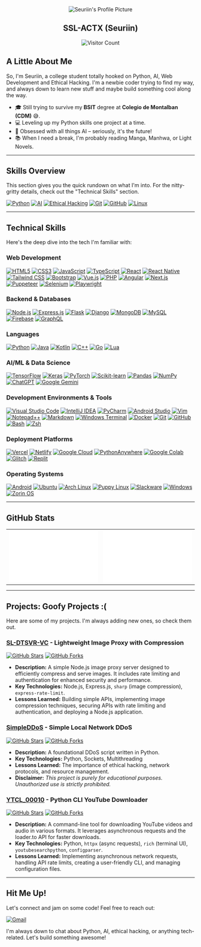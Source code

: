 <div align="center">
  <img src="https://wsrv.nl/?url=https://i.ibb.co/fzrGZBmk/output-onlinegiftools.gif&output=webp&q=70&n=-1&maxage=1y" width="200" height="200" alt="Seuriin's Profile Picture">
  <h2>SSL-ACTX (Seuriin)</h2>
  <p>
    <img src="https://visitor-badge.laobi.icu/badge?page_id=SSL-ACTX.SSL-ACTX" alt="Visitor Count">
  </p>
</div>



## A Little About Me

So, I'm Seuriin, a college student totally hooked on Python, AI, Web Development and Ethical Hacking.  I'm a newbie coder trying to find my way, and always down to learn new stuff and maybe build something cool along the way.

-   🎓 Still trying to survive my **BSIT** degree at **Colegio de Montalban (CDM)** 😅.
-   💻 Leveling up my Python skills one project at a time.
-   🤖 Obsessed with all things AI – seriously, it's the future!
-   📚 When I need a break, I'm probably reading Manga, Manhwa, or Light Novels.

---

## Skills Overview

This section gives you the quick rundown on what I'm into. For the nitty-gritty details, check out the "Technical Skills" section.

[![Python](https://img.shields.io/badge/Python-3776AB?style=for-the-badge&logo=python&logoColor=yellow)](https://www.python.org/)
[![AI](https://img.shields.io/badge/Artificial%20Intelligence-0077B5?style=for-the-badge&logo=openai&logoColor=white)](https://openai.com/)
[![Ethical Hacking](https://img.shields.io/badge/Ethical%20Hacking-black?style=for-the-badge&logo=hackthebox&logoColor=red)](https://www.hackthebox.com/)
[![Git](https://img.shields.io/badge/GIT-E44C30?style=for-the-badge&logo=git&logoColor=white)](https://git-scm.com/)
[![GitHub](https://img.shields.io/badge/GitHub-181717?style=for-the-badge&logo=github&logoColor=white)](https://github.com/)
[![Linux](https://img.shields.io/badge/Linux-FCC624?style=for-the-badge&logo=linux&logoColor=black)](https://www.linux.org/)

---

## Technical Skills

Here's the deep dive into the tech I'm familiar with:

### Web Development

[![HTML5](https://img.shields.io/badge/HTML5-E34F26?style=for-the-badge&logo=html5&logoColor=white)](https://developer.mozilla.org/en-US/docs/Web/HTML)
[![CSS3](https://img.shields.io/badge/CSS3-1572B6?style=for-the-badge&logo=css3&logoColor=white)](https://developer.mozilla.org/en-US/docs/Web/CSS)
[![JavaScript](https://img.shields.io/badge/JavaScript-F7DF1E?style=for-the-badge&logo=javascript&logoColor=black)](https://www.javascript.com/)
[![TypeScript](https://img.shields.io/badge/TypeScript-007ACC?style=for-the-badge&logo=typescript&logoColor=white)](https://www.typescriptlang.org/)
[![React](https://img.shields.io/badge/React-61DAFB?style=for-the-badge&logo=react&logoColor=black)](https://react.dev/)
[![React Native](https://img.shields.io/badge/React_Native-61DAFB?style=for-the-badge&logo=react&logoColor=black)](https://reactnative.dev/)
[![Tailwind CSS](https://img.shields.io/badge/Tailwind_CSS-38B2AC?style=for-the-badge&logo=tailwind-css&logoColor=white)](https://tailwindcss.com/)
[![Bootstrap](https://img.shields.io/badge/Bootstrap-563D7C?style=for-the-badge&logo=bootstrap&logoColor=white)](https://getbootstrap.com/)
[![Vue.js](https://img.shields.io/badge/Vue.js-4FC08D?style=for-the-badge&logo=vue.js&logoColor=white)](https://vuejs.org/)
[![PHP](https://img.shields.io/badge/PHP-777BB4?style=for-the-badge&logo=php&logoColor=white)](https://www.php.net/)
[![Angular](https://img.shields.io/badge/Angular-DD0031?style=for-the-badge&logo=angular&logoColor=white)](https://angular.io/)
[![Next.js](https://img.shields.io/badge/Next.js-000000?style=for-the-badge&logo=nextdotjs&logoColor=white)](https://nextjs.org/)
[![Puppeteer](https://img.shields.io/badge/Puppeteer-4099E8?style=for-the-badge&logo=puppeteer&logoColor=white)](https://pptr.dev/)
[![Selenium](https://img.shields.io/badge/Selenium-4DB33F?style=for-the-badge&logo=selenium&logoColor=white)](https://www.selenium.dev/)
[![Playwright](https://img.shields.io/badge/Playwright-4099E8?style=for-the-badge&logo=playwright&logoColor=white)](https://playwright.dev/)

### Backend & Databases

[![Node.js](https://img.shields.io/badge/Node.js-339933?style=for-the-badge&logo=nodedotjs&logoColor=white)](https://nodejs.org/en/)
[![Express.js](https://img.shields.io/badge/Express.js-000000?style=for-the-badge&logo=express&logoColor=white)](https://expressjs.com/)
[![Flask](https://img.shields.io/badge/Flask-000000?style=for-the-badge&logo=flask&logoColor=white)](https://flask.palletsprojects.com/en/2.3.x/)
[![Django](https://img.shields.io/badge/Django-092E20?style=for-the-badge&logo=django&logoColor=white)](https://www.djangoproject.com/)
[![MongoDB](https://img.shields.io/badge/MongoDB-47A248?style=for-the-badge&logo=mongodb&logoColor=white)](https://www.mongodb.com/)
[![MySQL](https://img.shields.io/badge/MySQL-005C84?style=for-the-badge&logo=mysql&logoColor=white)](https://www.mysql.com/)
[![Firebase](https://img.shields.io/badge/Firebase-FFCA28?style=for-the-badge&logo=firebase&logoColor=black)](https://firebase.google.com/)
[![GraphQL](https://img.shields.io/badge/GraphQL-E10098?style=for-the-badge&logo=graphql&logoColor=white)](https://graphql.org/)

### Languages

[![Python](https://img.shields.io/badge/Python-3776AB?style=for-the-badge&logo=python&logoColor=yellow)](https://www.python.org/)
[![Java](https://img.shields.io/badge/Java-ED8B00?style=for-the-badge&logo=java&logoColor=white)](https://www.java.com/)
[![Kotlin](https://img.shields.io/badge/Kotlin-7F52FF?style=for-the-badge&logo=kotlin&logoColor=white)](https://kotlinlang.org/)
[![C++](https://img.shields.io/badge/C%2B%2B-00599C?style=for-the-badge&logo=c%2B%2B&logoColor=white)](https://isocpp.org/)
[![Go](https://img.shields.io/badge/Go-00ADD8?style=for-the-badge&logo=go&logoColor=white)](https://go.dev/)
[![Lua](https://img.shields.io/badge/LUA-000000?style=for-the-badge&logo=lua&logoColor=white)]()

### AI/ML & Data Science

[![TensorFlow](https://img.shields.io/badge/TensorFlow-FF6F00?style=for-the-badge&logo=tensorflow&logoColor=white)](https://www.tensorflow.org/)
[![Keras](https://img.shields.io/badge/Keras-D00000?style=for-the-badge&logo=keras&logoColor=white)](https://keras.io/)
[![PyTorch](https://img.shields.io/badge/PyTorch-EE4C2C?style=for-the-badge&logo=pytorch&logoColor=white)](https://pytorch.org/)
[![Scikit-learn](https://img.shields.io/badge/Scikit_learn-F7931E?style=for-the-badge&logo=scikit-learn&logoColor=white)](https://scikit-learn.org/)
[![Pandas](https://img.shields.io/badge/Pandas-150458?style=for-the-badge&logo=pandas&logoColor=white)](https://pandas.pydata.org/)
[![NumPy](https://img.shields.io/badge/Numpy-013243?style=for-the-badge&logo=numpy&logoColor=white)](https://numpy.org/)
[![ChatGPT](https://img.shields.io/badge/chatGPT-74aa9c?style=for-the-badge&logo=openai&logoColor=white)](https://openai.com/)
[![Google Gemini](https://img.shields.io/badge/google%20gemini-8E75B2?style=for-the-badge&logo=google%20gemini&logoColor=white)](https://gemini.google.com/)

### Development Environments & Tools

[![Visual Studio Code](https://img.shields.io/badge/Visual_Studio_Code-007ACC?style=for-the-badge&logo=visualstudiocode&logoColor=white)](https://code.visualstudio.com/)
[![IntelliJ IDEA](https://img.shields.io/badge/IntelliJIDEA-000000.svg?style=for-the-badge&logo=intellij-idea&logoColor=white)](https://www.jetbrains.com/idea/)
[![PyCharm](https://img.shields.io/badge/PyCharm-000000.svg?style=for-the-badge&logo=pycharm&logoColor=white)](https://www.jetbrains.com/pycharm/)
[![Android Studio](https://img.shields.io/badge/Android_Studio-3DDC84?style=for-the-badge&logo=android-studio&logoColor=white)](https://developer.android.com/studio)
[![Vim](https://img.shields.io/badge/Vim-019733?style=for-the-badge&logo=vim&logoColor=white)](https://www.vim.org/)
[![Notepad++](https://img.shields.io/badge/Notepad%2B%2B-90EE90?style=for-the-badge&logo=notepadplusplus&logoColor=black)](https://notepad-plus-plus.org/)
[![Markdown](https://img.shields.io/badge/Markdown-000000?style=for-the-badge&logo=markdown&logoColor=white)](https://www.markdownguide.org/)
[![Windows Terminal](https://img.shields.io/badge/Windows%20Terminal-5E5E5E?style=for-the-badge&logo=windows%20terminal&logoColor=white)](https://learn.microsoft.com/en-us/windows/terminal/)
[![Docker](https://img.shields.io/badge/Docker-2CA5E0?style=for-the-badge&logo=docker&logoColor=white)](https://www.docker.com/)
[![Git](https://img.shields.io/badge/GIT-E44C30?style=for-the-badge&logo=git&logoColor=white)](https://git-scm.com/)
[![GitHub](https://img.shields.io/badge/GitHub-181717?style=for-the-badge&logo=github&logoColor=white)](https://github.com/)
[![Bash](https://img.shields.io/badge/Bash-1E90FF?style=for-the-badge&logo=gnu-bash&logoColor=white)](https://www.gnu.org/software/bash/)
[![Zsh](https://img.shields.io/badge/Zsh-4DB852?style=for-the-badge&logo=zsh&logoColor=white)](https://www.zsh.org/)

### Deployment Platforms

[![Vercel](https://img.shields.io/badge/Vercel-000000?style=for-the-badge&logo=vercel&logoColor=white)](https://vercel.com/)
[![Netlify](https://img.shields.io/badge/Netlify-00C7B7?style=for-the-badge&logo=netlify&logoColor=white)](https://www.netlify.com/)
[![Google Cloud](https://img.shields.io/badge/Google_Cloud-4285F4?style=for-the-badge&logo=google-cloud&logoColor=white)](https://cloud.google.com/)
[![PythonAnywhere](https://img.shields.io/badge/PythonAnywhere-007BA7?style=for-the-badge&logo=pythonanywhere&logoColor=white)](https://www.pythonanywhere.com/)
[![Google Colab](https://img.shields.io/badge/Google_Colab-F9AB00?style=for-the-badge&logo=googlecolab&logoColor=white)](https://colab.research.google.com/)
[![Glitch](https://img.shields.io/badge/Glitch-3333FF?style=for-the-badge&logo=glitch&logoColor=white)](https://glitch.com/)
[![Replit](https://img.shields.io/badge/Replit-F05138?style=for-the-badge&logo=replit&logoColor=white)](https://replit.com/)

### Operating Systems

[![Android](https://img.shields.io/badge/Android-3DDC84?style=for-the-badge&logo=android&logoColor=white)](https://google.com/search?q=android)
[![Ubuntu](https://img.shields.io/badge/Ubuntu-E95420?style=for-the-badge&logo=ubuntu&logoColor=white)](https://ubuntu.com/)
[![Arch Linux](https://img.shields.io/badge/Arch_Linux-1793D1?style=for-the-badge&logo=arch-linux&logoColor=white)](https://archlinux.org/)
[![Puppy Linux](https://img.shields.io/badge/Puppy%20Linux-303030?style=for-the-badge&logo=linux&logoColor=white)](https://puppylinux.com/)
[![Slackware](https://img.shields.io/badge/-Slackware-%231357BD?style=for-the-badge&logo=slackware&logoColor=white)](http://www.slackware.com/)
[![Windows](https://img.shields.io/badge/Windows-0078D6?style=for-the-badge&logo=windows&logoColor=white)](https://www.microsoft.com/en-us/windows)
[![Zorin OS](https://img.shields.io/badge/-Zorin%20OS-%2310AAEB?style=for-the-badge&logo=zorin&logoColor=white)](https://zorin.com)

---

## GitHub Stats

<div align="center">
<table>
  <tr>
    <td width="50%" valign="top">
      <a href="https://github.com/SSL-ACTX/SSL-ACTX">
        <img src="https://raw.githubusercontent.com/SSL-ACTX/SSL-ACTX/main/generated/overview.svg" alt="Overview Stats" />
      </a>
    </td>
    <td width="50%" valign="top">
      <a href="https://github.com/SSL-ACTX/SSL-ACTX">
        <img src="https://raw.githubusercontent.com/SSL-ACTX/SSL-ACTX/main/generated/languages.svg" alt="Top Langs" />
      </a>
    </td>
  </tr>
</table>
</div>

---

## Projects: Goofy Projects :(

Here are some of my projects. I'm always adding new ones, so check them out.

<!-- Project 1 -->
### [SL-DTSVR-VC](https://github.com/SSL-ACTX/SL-DTSVR-VC) - Lightweight Image Proxy with Compression

[![GitHub Stars](https://img.shields.io/github/stars/SSL-ACTX/SL-DTSVR-VC?style=social)](https://github.com/SSL-ACTX/SL-DTSVR-VC) [![GitHub Forks](https://img.shields.io/github/forks/SSL-ACTX/SL-DTSVR-VC?style=social)](https://github.com/SSL-ACTX/SL-DTSVR-VC)

*   **Description:** A simple Node.js image proxy server designed to efficiently compress and serve images. It includes rate limiting and authentication for enhanced security and performance.
*   **Key Technologies:** Node.js, Express.js, `sharp` (image compression), `express-rate-limit`.
*   **Lessons Learned:** Building simple APIs, implementing image compression techniques, securing APIs with rate limiting and authentication, and deploying a Node.js application.

<!-- Project 2 -->
### [SimpleDDoS](https://github.com/SSL-ACTX/SimpleDDoS) - Simple Local Network DDoS

[![GitHub Stars](https://img.shields.io/github/stars/SSL-ACTX/SimpleDDoS?style=social)](https://github.com/SSL-ACTX/SimpleDDoS) [![GitHub Forks](https://img.shields.io/github/forks/SSL-ACTX/SimpleDDoS?style=social)](https://github.com/SSL-ACTX/SimpleDDoS)

*   **Description:**  A foundational DDoS script written in Python. 
*   **Key Technologies:** Python, Sockets, Multithreading
*   **Lessons Learned:**  The importance of ethical hacking, network protocols, and resource management.
*   **Disclaimer:**  *This project is purely for educational purposes.  Unauthorized use is strictly prohibited.*

<!-- Project 3 -->
### [YTCL_00010](https://github.com/SSL-ACTX/YTCL_00010) - Python CLI YouTube Downloader

[![GitHub Stars](https://img.shields.io/github/stars/SSL-ACTX/YTCL_00010?style=social)](https://github.com/SSL-ACTX/YTCL_00010) [![GitHub Forks](https://img.shields.io/github/forks/SSL-ACTX/YTCL_00010?style=social)](https://github.com/SSL-ACTX/YTCL_00010)

*   **Description:** A command-line tool for downloading YouTube videos and audio in various formats. It leverages asynchronous requests and the loader.to API for faster downloads.
*   **Key Technologies:** Python, `httpx` (async requests), `rich` (terminal UI), `youtubesearchpython`, `configparser`.
*   **Lessons Learned:**  Implementing asynchronous network requests, handling API rate limits, creating a user-friendly CLI, and managing configuration files.

---

## Hit Me Up!

Let's connect and jam on some code! Feel free to reach out:

[![Gmail](https://img.shields.io/badge/Gmail-D14836?style=for-the-badge&logo=gmail&logoColor=white)](mailto:seuriin@gmail.com)

I'm always down to chat about Python, AI, ethical hacking, or anything tech-related. Let's build something awesome!
